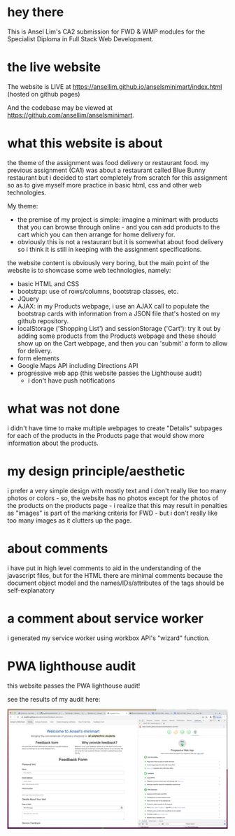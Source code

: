 # hey there

This is Ansel Lim's CA2 submission for FWD & WMP modules for the Specialist Diploma in Full Stack Web Development.

# the live website

The website is LIVE at https://ansellim.github.io/anselsminimart/index.html (hosted on github pages)

And the codebase may be viewed at https://github.com/ansellim/anselsminimart.

# what this website is about

the theme of the assignment was food delivery or restaurant food. my previous assignment (CA1) was about a restaurant called Blue Bunny restaurant but i decided to start completely from scratch for this assignment so as to give myself more practice in basic html, css and other web technologies.

My theme:

- the premise of my project is simple: imagine a minimart with products that you can browse through online - and you can add products to the cart which you can then arrange for home delivery for.
- obviously this is not a restaurant but it is somewhat about food delivery so i think it is still in keeping with the assignment specifications.

the website content is obviously very boring, but the main point of the website is to showcase some web technologies, namely:

- basic HTML and CSS
- bootstrap: use of rows/columns, bootstrap classes, etc.
- JQuery
- AJAX: in my Products webpage, i use an AJAX call to populate the bootstrap cards with information from a JSON file that's hosted on my github repository.
- localStorage ('Shopping List') and sessionStorage ('Cart'): try it out by adding some products from the Products webpage and these should show up on the Cart webpage, and then you can 'submit' a form to allow for delivery.
- form elements
- Google Maps API including Directions API
- progressive web app (this website passes the Lighthouse audit)
  - i don't have push notifications

# what was not done

i didn't have time to make multiple webpages to create "Details" subpages for each of the products in the Products page that would show more information about the products.

# my design principle/aesthetic

i prefer a very simple design with mostly text and i don't really like too many photos or colors - so, the website has no photos except for the photos of the products on the products page - i realize that this may result in penalties as "images" is part of the marking criteria for FWD - but i don't really like too many images as it clutters up the page.

# about comments

i have put in high level comments to aid in the understanding of the javascript files, but for the HTML there are minimal comments because the document object model and the names/IDs/attributes of the tags should be self-explanatory

# a comment about service worker

i generated my service worker using workbox API's "wizard" function.

# PWA lighthouse audit

this website passes the PWA lighthouse audit!

see the results of my audit here:

![pwa audit](https://raw.githubusercontent.com/ansellim/anselsminimart/main/images/PWA.png)
